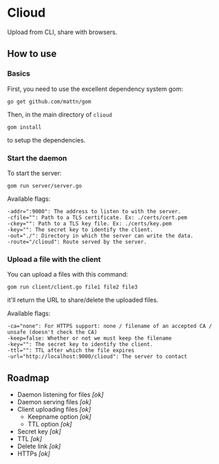 # Clioud

Upload from CLI, share with browsers.

## How to use

### Basics

First, you need to use the excellent dependency system gom:

```
go get github.com/mattn/gom
```

Then, in the main directory of `clioud`

```
gom install
```

to setup the dependencies.

### Start the daemon

To start the server:

```
gom run server/server.go
```

Available flags:

```
-addr=":9000": The address to listen to with the server.
-cfile="": Path to a TLS certificate. Ex: ./certs/cert.pem
-ckey="": Path to a TLS key file. Ex: ./certs/key.pem
-key="": The secret key to identify the client.
-out="./": Directory in which the server can write the data.
-route="/clioud": Route served by the server.
```

### Upload a file with the client

You can upload a files with this command:

```
gom run client/client.go file1 file2 file3
```

it'll return the URL to share/delete the uploaded files.

Available flags:

```
-ca="none": For HTTPS support: none / filename of an accepted CA / unsafe (doesn't check the CA)
-keep=false: Whether or not we must keep the filename
-key="": The secret key to identify the client.
-ttl="": TTL after which the file expires
-url="http://localhost:9000/clioud": The server to contact
```

## Roadmap

  * Daemon listening for files *[ok]*
  * Daemon serving files *[ok]*
  * Client uploading files *[ok]*
    * Keepname option *[ok]*
    * TTL option *[ok]*
  * Secret key *[ok]*
  * TTL *[ok]*
  * Delete link *[ok]*
  * HTTPs *[ok]*

